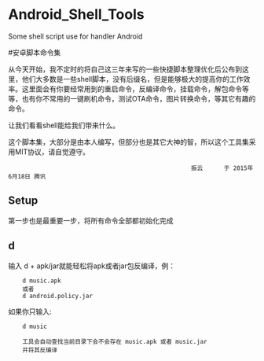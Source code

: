 # Android_Shell_Tools
Some shell script use for handler Android

#安卓脚本命令集

从今天开始，我不定时的将自己这三年来写的一些快捷脚本整理优化后公布到这里，他们大多数是一些shell脚本，没有后缀名，但是能够极大的提高你的工作效率。这里面会有你要经常用到的重启命令，反编译命令，挂载命令，解包命令等等，也有你不常用的一键刷机命令，测试OTA命令，图片转换命令，等其它有趣的命令。

让我们看看shell能给我们带来什么。

这个脚本集，大部分是由本人编写，但部分也是其它大神的智，所以这个工具集采用MIT协议，请自觉遵守。

                                                        振云      于 2015年6月18日 腾讯

Setup
------

第一步也是最重要一步，将所有命令全部都初始化完成




d
------

输入 d + apk/jar就能轻松将apk或者jar包反编译，例：

		d music.apk
		或者
		d android.policy.jar

如果你只输入:  

		d music

		工具会自动查找当前目录下会不会存在 music.apk 或者 music.jar
		并将其反编译

